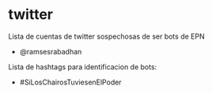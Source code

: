 twitter
=======

Lista de cuentas de twitter sospechosas de ser bots de EPN

* @ramsesrabadhan

Lista de hashtags para identificacion de bots:
* #SiLosChairosTuviesenElPoder
